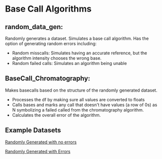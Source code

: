 # Base Call Algorithms

## random_data_gen: 
Randomly generates a dataset. Simulates a base call algorithm.
Has the option of generating random errors including:
- Random misscalls: Simulates having an accurate reference, but the algorithm intensity chooses the wrong base.
- Random failed calls: Simulates an algorithm being unable

##  BaseCall_Chromatography: 
Makes basecalls based on the structure of the randomly generated dataset.
- Processes the df by making sure all values are converted to floats
- Calls bases and marks any call that doesn't have values (a row of 0s) as N symbolizing a failed called from the chromatography algorithm.
- Calculates the overall error of the algorithm. 

## Example Datasets
[Randomly Generated with no errors](Base_Calls/Randomly_Generated_Data.csv)

[Randomly Generated with Errors](Base_Calls/Sample_Generated_Data_w_Errors.csv)
